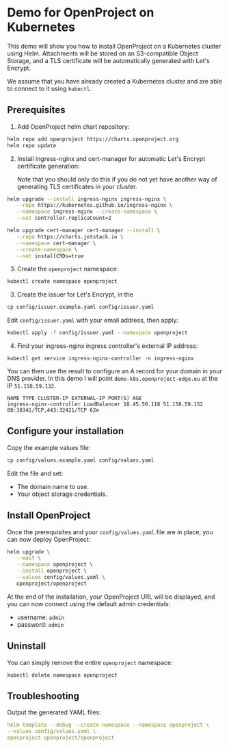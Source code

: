 # Demo for OpenProject on Kubernetes

This demo will show you how to install OpenProject on a Kubernetes cluster using Helm. Attachments will be stored on an S3-compatible Object Storage, and a TLS certificate will be automatically generated with Let's Encrypt.

We assume that you have already created a Kubernetes cluster and are able to connect to it using `kubectl`.

## Prerequisites

1. Add OpenProject helm chart repository:

```bash
helm repo add openproject https://charts.openproject.org
helm repo update
```

2. Install ingress-nginx and cert-manager for automatic Let's Encrypt certificate generation:

   Note that you should only do this if you do not yet have another way of generating TLS certificates in your cluster.

```bash
helm upgrade --install ingress-nginx ingress-nginx \
   --repo https://kubernetes.github.io/ingress-nginx \
   --namespace ingress-nginx --create-namespace \
   --set controller.replicaCount=2
```

```bash
helm upgrade cert-manager cert-manager --install \
   --repo https://charts.jetstack.io \
   --namespace cert-manager \
   --create-namespace \
   --set installCRDs=true
```

3. Create the `openproject` namespace:

```bash
kubectl create namespace openproject
```

3. Create the issuer for Let's Encrypt, in the

```bash
cp config/issuer.example.yaml config/issuer.yaml
```

Edit `config/issuer.yaml` with your email address, then apply:

```bash
kubectl apply -f config/issuer.yaml --namespace openproject
```

4. Find your ingress-nginx ingress controller's external IP address:

```
kubectl get service ingress-nginx-controller -n ingress-nginx
```

You can then use the result to configure an A record for your domain in your DNS provider. In this demo I will point `demo-k8s.openproject-edge.eu` at the IP `51.158.59.132`.

```
NAME TYPE CLUSTER-IP EXTERNAL-IP PORT(S) AGE
ingress-nginx-controller LoadBalancer 10.45.50.118 51.158.59.132 80:30341/TCP,443:32421/TCP 62m
```

## Configure your installation

Copy the example values file:

```bash
cp config/values.example.yaml config/values.yaml
```

Edit the file and set:

- The domain name to use.
- Your object storage credentials.

## Install OpenProject

Once the prerequisites and your `config/values.yaml` file are in place, you can now deploy OpenProject:

```bash
helm upgrade \
   --wait \
   --namespace openproject \
   --install openproject \
   --values config/values.yaml \
   openproject/openproject
```

At the end of the installation, your OpenProject URL will be displayed, and you can now connect using the default admin credentials:

- username: `admin`
- password: `admin`

## Uninstall

You can simply remove the entire `openproject` namespace:

```
kubectl delete namespace openproject
```

## Troubleshooting

Output the generated YAML files:

```yaml
helm template --debug --create-namespace --namespace openproject \
--values config/values.yaml \
openproject openproject/openproject
```
